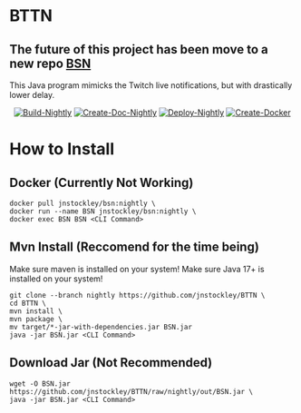 # BTTN

## The future of this project has been move to a new repo [BSN](https://github.com/jnstockley/BSN)

This Java program mimicks the Twitch live notifications, but with drastically lower delay.

<div align="center">

[![Build-Nightly](https://github.com/jnstockley/BTTN/actions/workflows/build-nightly.yml/badge.svg?branch=nightly)](https://github.com/jnstockley/BTTN/actions/workflows/build-nightly.yml) 
[![Create-Doc-Nightly](https://github.com/jnstockley/BTTN/actions/workflows/create-doc-nightly.yml/badge.svg?branch=nightly)](https://github.com/jnstockley/BTTN/actions/workflows/create-doc-nightly.yml) 
[![Deploy-Nightly](https://github.com/jnstockley/BTTN/actions/workflows/deploy-nightly.yml/badge.svg?branch=nightly)](https://github.com/jnstockley/BTTN/actions/workflows/deploy-nightly.yml) 
[![Create-Docker](https://github.com/jnstockley/BTTN/actions/workflows/create-docker.yml/badge.svg?branch=nightly)](https://github.com/jnstockley/BTTN/actions/workflows/create-docker.yml)

</div>

# How to Install
## Docker (Currently Not Working)
```
docker pull jnstockley/bsn:nightly \
docker run --name BSN jnstockley/bsn:nightly \
docker exec BSN BSN <CLI Command>
```

## Mvn Install (Reccomend for the time being)
Make sure maven is installed on your system!
Make sure Java 17+ is installed on your system!
```
git clone --branch nightly https://github.com/jnstockley/BTTN \
cd BTTN \
mvn install \
mvn package \
mv target/*-jar-with-dependencies.jar BSN.jar
java -jar BSN.jar <CLI Command>
```

## Download Jar (Not Recommended)
```
wget -O BSN.jar https://github.com/jnstockley/BTTN/raw/nightly/out/BSN.jar \
java -jar BSN.jar <CLI Command>
```
